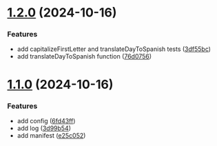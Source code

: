 # [1.2.0](https://github.com/jnrandres/utils-library/compare/v1.1.0...v1.2.0) (2024-10-16)


### Features

* add capitalizeFirstLetter and translateDayToSpanish tests ([3df55bc](https://github.com/jnrandres/utils-library/commit/3df55bce695bd061adc31d2c85646d45d49b96ac))
* add translateDayToSpanish function ([76d0756](https://github.com/jnrandres/utils-library/commit/76d075633b4b7123932f84dbf63b38783ac63c71))

# [1.1.0](https://github.com/jnrandres/utils-library/compare/v1.0.0...v1.1.0) (2024-10-16)


### Features

* add config ([6fd43ff](https://github.com/jnrandres/utils-library/commit/6fd43ff26ffb4dde83dc686a78af8210bd362965))
* add log ([3d99b54](https://github.com/jnrandres/utils-library/commit/3d99b5442975f18332e5dfb4164a1362fea51023))
* add manifest ([e25c052](https://github.com/jnrandres/utils-library/commit/e25c052d0630bf03c33846bb46be4fcb711d20b8))
